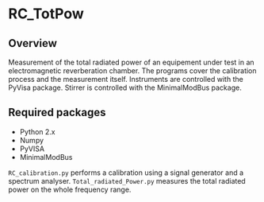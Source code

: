 RC_TotPow
=========

Overview
--------
Measurement of the total radiated power of an equipement under test in an electromagnetic reverberation chamber.  The programs cover the calibration process and the measurement itself. Instruments are controlled with the PyVisa package. Stirrer is controlled with the MinimalModBus package.


Required packages
-----------------
* Python 2.x
* Numpy
* PyVISA
* MinimalModBus

`RC_calibration.py` performs a calibration using a signal generator and a spectrum analyser.
`Total_radiated_Power.py` measures the total radiated power on the whole frequency range.
